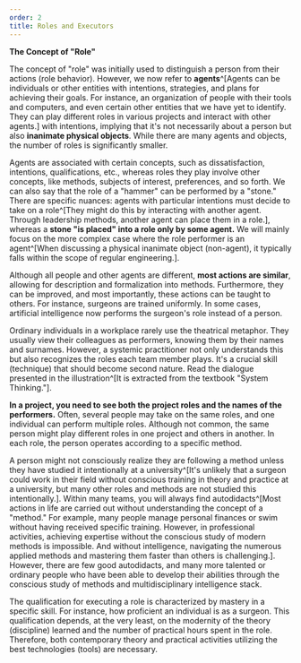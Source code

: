 ```yaml
---
order: 2
title: Roles and Executors
---
```


**The Concept of "Role"**

The concept of "role" was initially used to distinguish a person from their actions (role behavior). However, we now refer to **agents**^[Agents can be individuals or other entities with intentions, strategies, and plans for achieving their goals. For instance, an organization of people with their tools and computers, and even certain other entities that we have yet to identify. They can play different roles in various projects and interact with other agents.] with intentions, implying that it's not necessarily about a person but also **inanimate physical objects**. While there are many agents and objects, the number of roles is significantly smaller.

Agents are associated with certain concepts, such as dissatisfaction, intentions, qualifications, etc., whereas roles they play involve other concepts, like methods, subjects of interest, preferences, and so forth. We can also say that the role of a "hammer" can be performed by a "stone." There are specific nuances: agents with particular intentions must decide to take on a role^[They might do this by interacting with another agent. Through leadership methods, another agent can place them in a role.], whereas a **stone "is placed" into a role only by some agent.** We will mainly focus on the more complex case where the role performer is an agent^[When discussing a physical inanimate object (non-agent), it typically falls within the scope of regular engineering.].

Although all people and other agents are different, **most actions are similar**, allowing for description and formalization into methods. Furthermore, they can be improved, and most importantly, these actions can be taught to others. For instance, surgeons are trained uniformly. In some cases, artificial intelligence now performs the surgeon's role instead of a person.

Ordinary individuals in a workplace rarely use the theatrical metaphor. They usually view their colleagues as performers, knowing them by their names and surnames. However, a systemic practitioner not only understands this but also recognizes the roles each team member plays. It's a crucial skill (technique) that should become second nature. Read the dialogue presented in the illustration^[It is extracted from the textbook "System Thinking."].

**In a project, you need to see both the project roles and the names of the performers.** Often, several people may take on the same roles, and one individual can perform multiple roles. Although not common, the same person might play different roles in one project and others in another. In each role, the person operates according to a specific method.

A person might not consciously realize they are following a method unless they have studied it intentionally at a university^[It's unlikely that a surgeon could work in their field without conscious training in theory and practice at a university, but many other roles and methods are not studied this intentionally.]. Within many teams, you will always find autodidacts^[Most actions in life are carried out without understanding the concept of a "method." For example, many people manage personal finances or swim without having received specific training. However, in professional activities, achieving expertise without the conscious study of modern methods is impossible. And without intelligence, navigating the numerous applied methods and mastering them faster than others is challenging.]. However, there are few good autodidacts, and many more talented or ordinary people who have been able to develop their abilities through the conscious study of methods and multidisciplinary intelligence stack.

The qualification for executing a role is characterized by mastery in a specific skill. For instance, how proficient an individual is as a surgeon. This qualification depends, at the very least, on the modernity of the theory (discipline) learned and the number of practical hours spent in the role. Therefore, both contemporary theory and practical activities utilizing the best technologies (tools) are necessary.